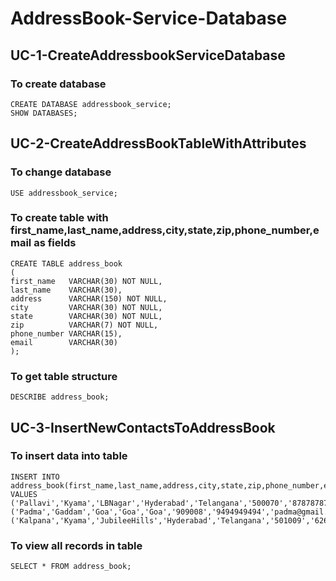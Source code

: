 # AddressBook-Service-Database

## UC-1-CreateAddressbookServiceDatabase
### To create database
```
CREATE DATABASE addressbook_service;
SHOW DATABASES;
```

## UC-2-CreateAddressBookTableWithAttributes
### To change database
```
USE addressbook_service;
```

### To create table with first_name,last_name,address,city,state,zip,phone_number,email as fields
```
CREATE TABLE address_book
(
first_name   VARCHAR(30) NOT NULL,
last_name    VARCHAR(30),
address      VARCHAR(150) NOT NULL,
city         VARCHAR(30) NOT NULL,
state        VARCHAR(30) NOT NULL,
zip          VARCHAR(7) NOT NULL,
phone_number VARCHAR(15),
email        VARCHAR(30)
);
```

### To get table structure
```
DESCRIBE address_book;
```

## UC-3-InsertNewContactsToAddressBook
### To insert data into table
```
INSERT INTO address_book(first_name,last_name,address,city,state,zip,phone_number,email) VALUES
('Pallavi','Kyama','LBNagar','Hyderabad','Telangana','500070','8787878787','kyamap@gmail.com'),
('Padma','Gaddam','Goa','Goa','Goa','909008','9494949494','padma@gmail.com'),
('Kalpana','Kyama','JubileeHills','Hyderabad','Telangana','501009','6262626262','kalpana@gmail.com');
```

### To view all records in table
```
SELECT * FROM address_book;
```